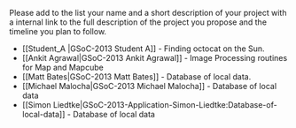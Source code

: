 Please add to the list your name and a short description of your project with a internal link to the full description of the project you propose and the timeline you plan to follow.
* [[Student_A |GSoC-2013  Student A]] - Finding octocat on the Sun.
* [[Ankit Agrawal|GSoC-2013  Ankit Agrawal]] - Image Processing routines for Map and Mapcube
* [[Matt Bates|GSoC-2013  Matt Bates]] - Database of local data.
* [[Michael Malocha|GSoC-2013 Michael Malocha]] - Database of local data
* [[Simon Liedtke|GSoC-2013-Application-Simon-Liedtke:Database-of-local-data]] - Database of local data

